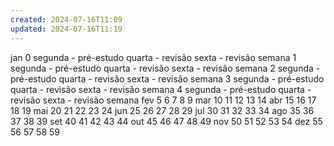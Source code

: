 ```yaml
---
created: 2024-07-16T11:09
updated: 2024-07-16T11:19
---
```

jan
	0
		segunda - pré-estudo
		quarta - revisão
		sexta - revisão semana
	1
		segunda - pré-estudo
		quarta - revisão
		sexta - revisão semana
	2
		segunda - pré-estudo
		quarta - revisão
		sexta - revisão semana
	3
		segunda - pré-estudo
		quarta - revisão
		sexta - revisão semana
	4
		segunda - pré-estudo
		quarta - revisão
		sexta - revisão semana
fev
	5
	6
	7
	8
	9
mar
	10
	11
	12
	13
	14
abr
	15
	16
	17
	18
	19
mai
	20
	21
	22
	23
	24
jun
	25
	26
	27
	28
	29
jul
	30
	31
	32
	33
	34
ago
	35
	36
	37
	38
	39
set
	40
	41
	42
	43
	44
out
	45
	46
	47
	48
	49
nov
	50
	51
	52
	53
	54
dez
	55
	56
	57
	58
	59